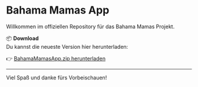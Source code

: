 # Bahama Mamas App

Willkommen im offiziellen Repository für das Bahama Mamas Projekt.

📦 **Download**  
Du kannst die neueste Version hier herunterladen:

👉 [BahamaMamasApp.zip herunterladen](https://drive.google.com/file/d/1O-VuVHtbbBwpdxAlo8k7A50BhQZLV-ES/view?usp=sharing)

---

Viel Spaß und danke fürs Vorbeischauen!
